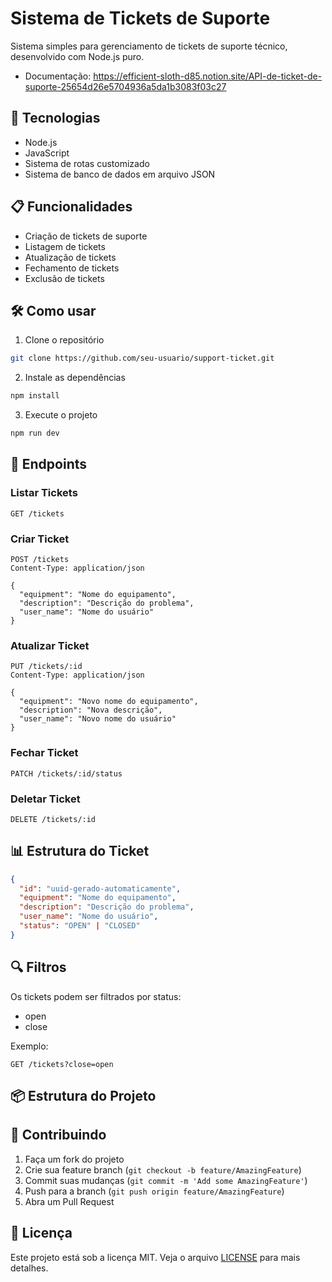 # Sistema de Tickets de Suporte

Sistema simples para gerenciamento de tickets de suporte técnico, desenvolvido com Node.js puro.

- Documentação: https://efficient-sloth-d85.notion.site/API-de-ticket-de-suporte-25654d26e5704936a5da1b3083f03c27

## 🚀 Tecnologias

- Node.js
- JavaScript
- Sistema de rotas customizado
- Sistema de banco de dados em arquivo JSON

## 📋 Funcionalidades

- Criação de tickets de suporte
- Listagem de tickets
- Atualização de tickets
- Fechamento de tickets
- Exclusão de tickets

## 🛠️ Como usar

1. Clone o repositório

```bash
git clone https://github.com/seu-usuario/support-ticket.git
```

2. Instale as dependências

```bash
npm install
```

3. Execute o projeto

```bash
npm run dev
```

## 📝 Endpoints

### Listar Tickets

```http
GET /tickets
```

### Criar Ticket

```http
POST /tickets
Content-Type: application/json

{
  "equipment": "Nome do equipamento",
  "description": "Descrição do problema",
  "user_name": "Nome do usuário"
}
```

### Atualizar Ticket

```http
PUT /tickets/:id
Content-Type: application/json

{
  "equipment": "Novo nome do equipamento",
  "description": "Nova descrição",
  "user_name": "Novo nome do usuário"
}
```

### Fechar Ticket

```http
PATCH /tickets/:id/status
```

### Deletar Ticket

```http
DELETE /tickets/:id
```

## 📊 Estrutura do Ticket

```json
{
  "id": "uuid-gerado-automaticamente",
  "equipment": "Nome do equipamento",
  "description": "Descrição do problema",
  "user_name": "Nome do usuário",
  "status": "OPEN" | "CLOSED"
}
```

## 🔍 Filtros

Os tickets podem ser filtrados por status:

- open
- close

Exemplo:

```http
GET /tickets?close=open
```

## 📦 Estrutura do Projeto

## 🤝 Contribuindo

1. Faça um fork do projeto
2. Crie sua feature branch (`git checkout -b feature/AmazingFeature`)
3. Commit suas mudanças (`git commit -m 'Add some AmazingFeature'`)
4. Push para a branch (`git push origin feature/AmazingFeature`)
5. Abra um Pull Request

## 📄 Licença

Este projeto está sob a licença MIT. Veja o arquivo [LICENSE](LICENSE) para mais detalhes.
